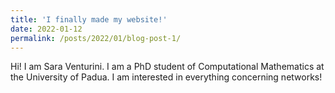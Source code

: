 ```yaml
---
title: 'I finally made my website!'
date: 2022-01-12
permalink: /posts/2022/01/blog-post-1/
---
```


Hi! I am Sara Venturini. I am a PhD student of Computational Mathematics at the University of Padua. I am interested in everything concerning networks!
